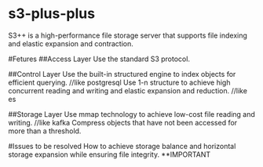 # s3-plus-plus
S3++ is a high-performance file storage server that supports file indexing and elastic expansion and contraction.

#Fetures
##Access Layer
Use the standard S3 protocol.

##Control Layer
Use the built-in structured engine to index objects for efficient querying. //like postgresql
Use 1-n structure to achieve high concurrent reading and writing and elastic expansion and reduction. //like es

##Storage Layer
Use mmap technology to achieve low-cost file reading and writing. //like kafka
Compress objects that have not been accessed for more than a threshold.


#Issues to be resolved
How to achieve storage balance and horizontal storage expansion while ensuring file integrity.  **IMPORTANT
